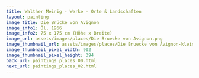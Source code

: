 ```yaml
---
title: Walther Meinig - Werke - Orte & Landschaften
layout: painting
image_title: Die Brücke von Avignon
image_info1: Öl, 1966
image_info2: 75 x 175 cm (Höhe x Breite)
image_url: assets/images/places/Die Bruecke von Avignon.png
image_thumbnail_url: assets/images/places/Die Bruecke von Avignon-klein.png
image_thumbnail_pixel_width: 902
image_thumbnail_pixel_height: 394
back_url: paintings_places_00.html
next_url: paintings_places_02.html
---
```


